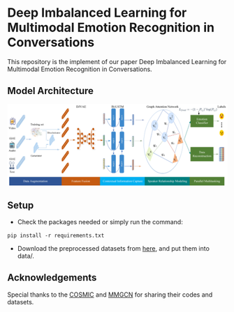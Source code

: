 # Deep Imbalanced Learning for Multimodal Emotion Recognition in Conversations
This repository is the implement of our paper Deep Imbalanced Learning for Multimodal Emotion Recognition in Conversations.
## Model Architecture
![image](https://github.com/yuntaoshou/CBERL/blob/main/fig/%E7%89%B9%E5%BE%81%E8%9E%8D%E5%90%88%2B%E6%95%B0%E6%8D%AE%E4%B8%8D%E5%B9%B3%E8%A1%A1.jpg)

## Setup
* Check the packages needed or simply run the command:
```
pip install -r requirements.txt
```
* Download the preprocessed datasets from [here](https://drive.google.com/drive/folders/1J1mvbqQmVodNBzbiOIxRiWOtkP6qqP-K), and put them into data/.
## Acknowledgements
Special thanks to the [COSMIC](https://github.com/declare-lab/conv-emotion) and [MMGCN](https://github.com/hujingwen6666/MMGCN) for sharing their codes and datasets.


